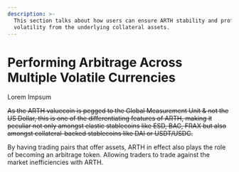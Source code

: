```yaml
---
description: >-
  This section talks about how users can ensure ARTH stability and profit from
  volatility from the underlying collateral assets.
---
```


# Performing Arbitrage Across Multiple Volatile Currencies

Lorem Impsum

~~As the ARTH valuecoin is pegged to the Global Measurement Unit & not the US Dollar, this is one of the differentiating features of ARTH, making it peculiar not only amongst elastic stablecoins like ESD, BAC, FRAX but also amongst collateral-backed stablecoins like DAI or USDT/USDC.~~

By having trading pairs that offer assets, ARTH in effect also plays the role of becoming an arbitrage token. Allowing traders to trade against the market inefficiencies with ARTH.

